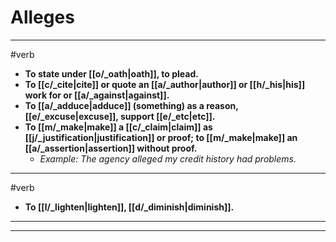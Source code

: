 # Alleges
---
#verb
- **To state under [[o/_oath|oath]], to plead.**
- **To [[c/_cite|cite]] or quote an [[a/_author|author]] or [[h/_his|his]] work for or [[a/_against|against]].**
- **To [[a/_adduce|adduce]] (something) as a reason, [[e/_excuse|excuse]], support [[e/_etc|etc]].**
- **To [[m/_make|make]] a [[c/_claim|claim]] as [[j/_justification|justification]] or proof; to [[m/_make|make]] an [[a/_assertion|assertion]] without proof.**
	- _Example: The agency alleged my credit history had problems._
---
#verb
- **To [[l/_lighten|lighten]], [[d/_diminish|diminish]].**
---
---
